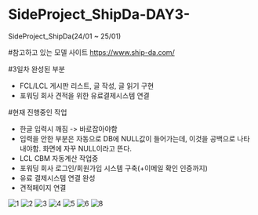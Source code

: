 # SideProject_ShipDa-DAY3-
SideProject_ShipDa(24/01 ~ 25/01)

#참고하고 있는 모델 사이트
https://www.ship-da.com/

#3일차 완성된 부분
- FCL/LCL 게시판 리스트, 글 작성, 글 읽기 구현
- 포워딩 회사 견적을 위한 유료결제시스템 연결

#현재 진행중인 작업
- 한글 입력시 깨짐 -> 바로잡아야함
- 입력을 안한 부분은 자동으로 DB에 NULL값이 들어가는데, 이것을 공백으로 나타내야함. 화면에 자꾸 NULL이라고 뜬다.
- LCL CBM 자동계산 작업중
- 포워딩 회사 로그인/회원가입 시스템 구축(+이메일 확인 인증까지)
- 유료 결제시스템 연결 완성
- 견적페이지 연결

![1](https://user-images.githubusercontent.com/73155839/105732562-ee5ecc80-5f73-11eb-9531-a4edd04fb3d8.png)
![2](https://user-images.githubusercontent.com/73155839/105732568-f0289000-5f73-11eb-8803-477a7479d474.png)
![3](https://user-images.githubusercontent.com/73155839/105732571-f0c12680-5f73-11eb-8b70-cc3863424179.png)
![4](https://user-images.githubusercontent.com/73155839/105732573-f0c12680-5f73-11eb-9a88-a0e0d088fd73.png)
![5](https://user-images.githubusercontent.com/73155839/105732578-f1f25380-5f73-11eb-84af-8e6d50e977e6.png)
![6](https://user-images.githubusercontent.com/73155839/105732580-f28aea00-5f73-11eb-908f-0e5f4bce00e8.png)
![8](https://user-images.githubusercontent.com/73155839/105732583-f3bc1700-5f73-11eb-8ecc-ca5ab9a31118.png)
